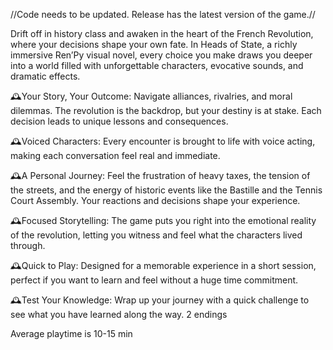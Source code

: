 //Code needs to be updated. Release has the latest version of the game.//

Drift off in history class and awaken in the heart of the French Revolution, where your decisions shape your own fate. In Heads of State, a richly immersive Ren’Py visual novel, every choice you make draws you deeper into a world filled with unforgettable characters, evocative sounds, and dramatic effects.

🕰️Your Story, Your Outcome: Navigate alliances, rivalries, and moral dilemmas. The revolution is the backdrop, but your destiny is at stake. Each decision leads to unique lessons and consequences.

🕰️Voiced Characters: Every encounter is brought to life with voice acting, making each conversation feel real and immediate.

🕰️A Personal Journey: Feel the frustration of heavy taxes, the tension of the streets, and the energy of historic events like the Bastille and the Tennis Court Assembly. Your reactions and decisions shape your experience.

🕰️Focused Storytelling: The game puts you right into the emotional reality of the revolution, letting you witness and feel what the characters lived through.

🕰️Quick to Play: Designed for a memorable experience in a short session, perfect if you want to learn and feel without a huge time commitment.

🕰️Test Your Knowledge: Wrap up your journey with a quick challenge to see what you have learned along the way.
2 endings 

Average playtime is 10-15 min


